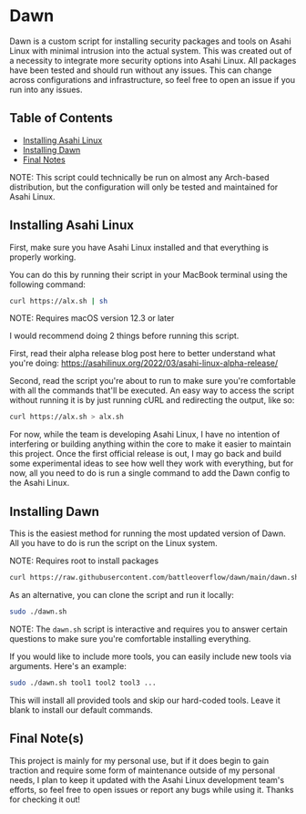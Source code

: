 # Dawn

Dawn is a custom script for installing security packages and tools on Asahi Linux with minimal intrusion into the actual system. This was created out of a necessity to integrate more security options into Asahi Linux. All packages have been tested and should run without any issues. This can change across configurations and infrastructure, so feel free to open an issue if you run into any issues.

## Table of Contents

   * [Installing Asahi Linux](#installing-asahi-linux)
   * [Installing Dawn](#installing-dawn)
   * [Final Notes](#final-notes)

NOTE: This script could technically be run on almost any Arch-based distribution, but the configuration will only be tested and maintained for Asahi Linux.

## Installing Asahi Linux

First, make sure you have Asahi Linux installed and that everything is properly working.

You can do this by running their script in your MacBook terminal using the following command:

```zsh
curl https://alx.sh | sh
```

NOTE: Requires macOS version 12.3 or later

I would recommend doing 2 things before running this script.

First, read their alpha release blog post here to better understand what you're doing: https://asahilinux.org/2022/03/asahi-linux-alpha-release/

Second, read the script you're about to run to make sure you're comfortable with all the commands that'll be executed. An easy way to access the script without running it is by just running cURL and redirecting the output, like so:

```zsh
curl https://alx.sh > alx.sh
```

For now, while the team is developing Asahi Linux, I have no intention of interfering or building anything within the core to make it easier to maintain this project. Once the first official release is out, I may go back and build some experimental ideas to see how well they work with everything, but for now, all you need to do is run a single command to add the Dawn config to the Asahi Linux.

## Installing Dawn

This is the easiest method for running the most updated version of Dawn. All you have to do is run the script on the Linux system.

NOTE: Requires root to install packages

```bash
curl https://raw.githubusercontent.com/battleoverflow/dawn/main/dawn.sh | sh
```

As an alternative, you can clone the script and run it locally:

```bash
sudo ./dawn.sh
```

NOTE: The `dawn.sh` script is interactive and requires you to answer certain questions to make sure you're comfortable installing everything.

If you would like to include more tools, you can easily include new tools via arguments. Here's an example:

```bash
sudo ./dawn.sh tool1 tool2 tool3 ...
```

This will install all provided tools and skip our hard-coded tools. Leave it blank to install our default commands.

## Final Note(s)

This project is mainly for my personal use, but if it does begin to gain traction and require some form of maintenance outside of my personal needs, I plan to keep it updated with the Asahi Linux development team's efforts, so feel free to open issues or report any bugs while using it. Thanks for checking it out!
